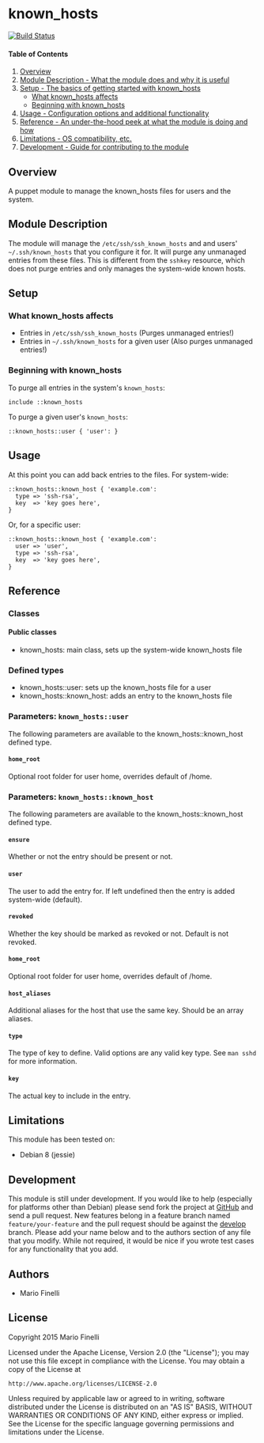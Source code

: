 # known_hosts

[![Build Status](https://travis-ci.org/mfinelli/puppet-known_hosts.svg?branch=master)](https://travis-ci.org/mfinelli/puppet-known_hosts)

#### Table of Contents

1. [Overview](#overview)
2. [Module Description - What the module does and why it is useful](#module-description)
3. [Setup - The basics of getting started with known_hosts](#setup)
    * [What known_hosts affects](#what-known_hosts-affects)
    * [Beginning with known_hosts](#beginning-with-known_hosts)
4. [Usage - Configuration options and additional functionality](#usage)
5. [Reference - An under-the-hood peek at what the module is doing and how](#reference)
5. [Limitations - OS compatibility, etc.](#limitations)
6. [Development - Guide for contributing to the module](#development)

## Overview

A puppet module to manage the known_hosts files for users and the system.

## Module Description

The module will manage the `/etc/ssh/ssh_known_hosts` and and users'
`~/.ssh/known_hosts` that you configure it for. It will purge any unmanaged
entries from these files. This is different from the `sshkey` resource, which
does not purge entries and only manages the system-wide known hosts.

## Setup

### What known_hosts affects

* Entries in `/etc/ssh/ssh_known_hosts` (Purges unmanaged entries!)
* Entries in `~/.ssh/known_hosts` for a given user (Also purges unmanaged
  entries!)

### Beginning with known_hosts

To purge all entries in the system's `known_hosts`:

```puppet
include ::known_hosts
```

To purge a given user's `known_hosts`:

```puppet
::known_hosts::user { 'user': }
```

## Usage

At this point you can add back entries to the files. For system-wide:

```puppet
::known_hosts::known_host { 'example.com':
  type => 'ssh-rsa',
  key  => 'key goes here',
}
```

Or, for a specific user:

```puppet
::known_hosts::known_host { 'example.com':
  user => 'user',
  type => 'ssh-rsa',
  key  => 'key goes here',
}
```

## Reference

### Classes

#### Public classes

* known_hosts: main class, sets up the system-wide known_hosts file

### Defined types

* known_hosts::user: sets up the known_hosts file for a user
* known_hosts::known_host: adds an entry to the known_hosts file

### Parameters: `known_hosts::user`

The following parameters are available to the known_hosts::known_host defined
type.

#### `home_root`

Optional root folder for user home, overrides default of /home.

### Parameters: `known_hosts::known_host`

The following parameters are available to the known_hosts::known_host defined
type.

#### `ensure`

Whether or not the entry should be present or not.

#### `user`

The user to add the entry for. If left undefined then the entry is added
system-wide (default).

#### `revoked`

Whether the key should be marked as revoked or not. Default is not revoked.

#### `home_root`

Optional root folder for user home, overrides default of /home.

#### `host_aliases`

Additional aliases for the host that use the same key. Should be an array
aliases.

#### `type`

The type of key to define. Valid options are any valid key type. See `man
sshd` for more information.

#### `key`

The actual key to include in the entry.

## Limitations

This module has been tested on:

* Debian 8 (jessie)

## Development

This module is still under development. If you would like to help (especially
for platforms other than Debian) please send fork the project at
[GitHub](https://github.com/mfinelli/puppet-known_hosts) and send a pull
request. New features belong in a feature branch named `feature/your-feature`
and the pull request should be against the
[develop](https://github.com/mfinelli/puppet-known_hosts/tree/develop)
branch. Please add your name below and to the authors section of any file
that you modify. While not required, it would be nice if you wrote test cases
for any functionality that you add.

## Authors

* Mario Finelli

## License

Copyright 2015 Mario Finelli

Licensed under the Apache License, Version 2.0 (the "License");
you may not use this file except in compliance with the License.
You may obtain a copy of the License at

    http://www.apache.org/licenses/LICENSE-2.0

Unless required by applicable law or agreed to in writing, software
distributed under the License is distributed on an "AS IS" BASIS,
WITHOUT WARRANTIES OR CONDITIONS OF ANY KIND, either express or implied.
See the License for the specific language governing permissions and
limitations under the License.
